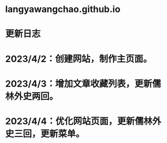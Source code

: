 # langyawangchao.github.io
# 更新日志
# 2023/4/2：创建网站，制作主页面。
# 2023/4/3：增加文章收藏列表，更新儒林外史两回。
# 2023/4/4：优化网站页面，更新儒林外史三回，更新菜单。
